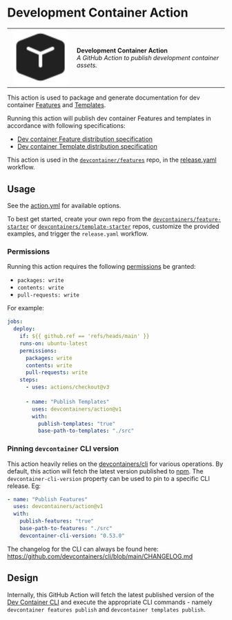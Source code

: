 # Development Container Action

<table style="width: 100%; border-style: none;"><tr>
<td style="width: 140px; text-align: center;"><a href="https://github.com/devcontainers"><img width="128px" src="https://raw.githubusercontent.com/microsoft/fluentui-system-icons/78c9587b995299d5bfc007a0077773556ecb0994/assets/Cube/SVG/ic_fluent_cube_32_filled.svg" alt="devcontainers organization logo"/></a></td>
<td>
<strong>Development Container Action</strong><br />
<i>A GitHub Action to publish development container assets.
</td>
</tr></table>

This action is used to package and generate documentation for dev container [Features](https://containers.dev/implementors/features/) and [Templates](https://containers.dev/implementors/templates/).  

Running this action will publish dev container Features and templates in accordance with following specifications:

 - [Dev container Feature distribution specification](https://containers.dev/implementors/features-distribution/)
 - [Dev container Template distribution specification](https://containers.dev/implementors/templates-distribution/)

This action is used in the [`devcontainer/features`](https://github.com/devcontainers/features) repo, in the [release.yaml](https://github.com/devcontainers/features/blob/main/.github/workflows/release.yaml) workflow.

## Usage

See the [action.yml](https://github.com/devcontainers/action/blob/main/action.yml) for available options.

To best get started, create your own repo from the [`devcontainers/feature-starter`](https://github.com/devcontainers/feature-starter) or  [`devcontainers/template-starter`](https://github.com/devcontainers/template-starter) repos, customize the provided examples, and trigger the `release.yaml` workflow.

### Permissions

Running this action requires the following [permissions](https://docs.github.com/en/actions/writing-workflows/choosing-what-your-workflow-does/controlling-permissions-for-github_token) be granted:

- `packages: write`
- `contents: write`
- `pull-requests: write`

For example:

```yaml
jobs:
  deploy:
    if: ${{ github.ref == 'refs/heads/main' }}
    runs-on: ubuntu-latest
    permissions:
      packages: write
      contents: write
      pull-requests: write
    steps:
      - uses: actions/checkout@v3

      - name: "Publish Templates"
        uses: devcontainers/action@v1
        with:
          publish-templates: "true"
          base-path-to-templates: "./src"
```

### Pinning `devcontainer` CLI version

This action heavily relies on the [devcontainers/cli](https://github.com/devcontainers/cli) for various operations.  By default, this action will fetch the latest version published to [npm](https://www.npmjs.com/package/@devcontainers/cli).  The `devcontainer-cli-version` property can be used to pin to a specific CLI release. Eg:

```yaml
- name: "Publish Features"
  uses: devcontainers/action@v1
  with:
    publish-features: "true"
    base-path-to-features: "./src"
    devcontainer-cli-version: "0.53.0"
```

The changelog for the CLI can always be found here: https://github.com/devcontainers/cli/blob/main/CHANGELOG.md

## Design

Internally, this GitHub Action will fetch the latest published version of the [Dev Container CLI](https://github.com/devcontainers/cli) and execute the appropriate CLI commands - namely `devcontainer features publish` and `devcontainer templates publish`.   
